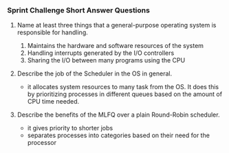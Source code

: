 ### Sprint Challenge Short Answer Questions

1.  Name at least three things that a general-purpose operating system is responsible for handling.

    1.  Maintains the hardware and software resources of the system
    2.  Handling interrupts generated by the I/O controllers
    3.  Sharing the I/O between many programs using the CPU

2.  Describe the job of the Scheduler in the OS in general.

    *   it allocates system resources to many task from the OS. It does this by prioritizing processes in different queues based on the amount of CPU time needed.

3.  Describe the benefits of the MLFQ over a plain Round-Robin scheduler.

    *   it gives priority to shorter jobs
    *   separates processes into categories based on their need for the processor
